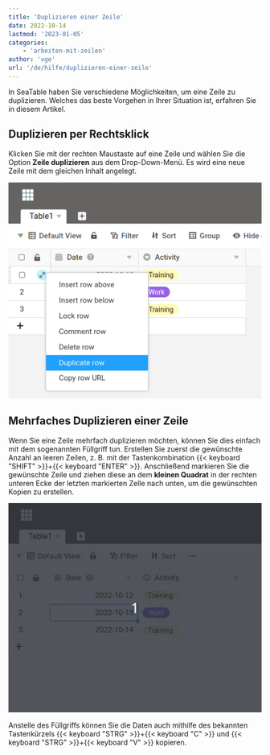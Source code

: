 ```yaml
---
title: 'Duplizieren einer Zeile'
date: 2022-10-14
lastmod: '2023-01-05'
categories:
    - 'arbeiten-mit-zeilen'
author: 'vge'
url: '/de/hilfe/duplizieren-einer-zeile'
---
```


In SeaTable haben Sie verschiedene Möglichkeiten, um eine Zeile zu duplizieren. Welches das beste Vorgehen in Ihrer Situation ist, erfahren Sie in diesem Artikel.

## Duplizieren per Rechtsklick

Klicken Sie mit der rechten Maustaste auf eine Zeile und wählen Sie die Option **Zeile duplizieren** aus dem Drop-Down-Menü. Es wird eine neue Zeile mit dem gleichen Inhalt angelegt.

![Zeile und Inhalt verdoppeln](images/duplicate-row-context-menu.png)

## Mehrfaches Duplizieren einer Zeile

Wenn Sie eine Zeile mehrfach duplizieren möchten, können Sie dies einfach mit dem sogenannten Füllgriff tun. Erstellen Sie zuerst die gewünschte Anzahl an leeren Zeilen, z. B. mit der Tastenkombination {{< keyboard "SHIFT" >}}+{{< keyboard "ENTER" >}}. Anschließend markieren Sie die gewünschte Zeile und ziehen diese an dem **kleinen Quadrat** in der rechten unteren Ecke der letzten markierten Zelle nach unten, um die gewünschten Kopien zu erstellen.

![Zeilen mit dem Ziehgriff duplizieren](images/duplicate-row-with-handle.gif)

Anstelle des Füllgriffs können Sie die Daten auch mithilfe des bekannten Tastenkürzels {{< keyboard "STRG" >}}+{{< keyboard "C" >}} und {{< keyboard "STRG" >}}+{{< keyboard "V" >}} kopieren.

